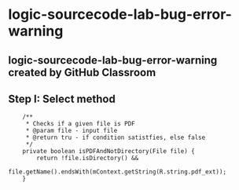 # logic-sourcecode-lab-bug-error-warning
logic-sourcecode-lab-bug-error-warning created by GitHub Classroom
---------
## Step I: Select method
```
    /**
     * Checks if a given file is PDF
     * @param file - input file
     * @return tru - if condition satistfies, else false
     */
    private boolean isPDFAndNotDirectory(File file) {
        return !file.isDirectory() &&
                file.getName().endsWith(mContext.getString(R.string.pdf_ext));
    }
```
